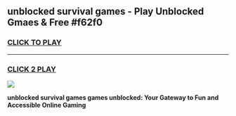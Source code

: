 
## unblocked survival games - Play Unblocked Gmaes & Free #f62f0
<h3>
<a href="https://premium.freeplayer.one?title=unblocked_survival_games&ref=03M">CLICK TO PLAY</a></h3>
<hr>

<h3>
<a href="https://premium.freeplayer.one?title=unblocked_survival_games&ref=03M">CLICK 2 PLAY</a>
  
</h3>

<a href="https://premium.freeplayer.one?title=unblocked_survival_games&ref=03M"><img src="https://clearcache.store/games.png"></a>


**unblocked survival games games unblocked: Your Gateway to Fun and Accessible Online Gaming**
